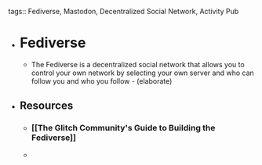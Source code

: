 tags:: Fediverse, Mastodon, Decentralized Social Network, Activity Pub

- # Fediverse
	- The Fediverse is a decentralized social network that allows you to control your own network by selecting your own server and who can follow you and who you follow - (elaborate)
- ## Resources
	- ### [[The Glitch Community's Guide to Building the Fediverse]]
	-